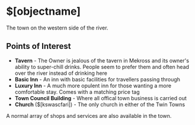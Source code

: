 # $[objectname]

The town on the western side of the river.

## Points of Interest

- **Tavern** - The Owner is jealous of the tavern in Mekross and its owner's ability to super-chill drinks. People seem to prefer them and often head over the river instead of drinking here
- **Basic Inn** - An inn with basic facilities for travellers passing through
- **Luxury Inn** - A much more opulent inn for those wanting a more comfortable stay. Comes with a matching price tag
- **Town Council Building** - Where all offical town business is carried out
- **Church** ($[kswascfari]) - The only church in either of the Twin Towns

A normal array of shops and services are also available in the town.